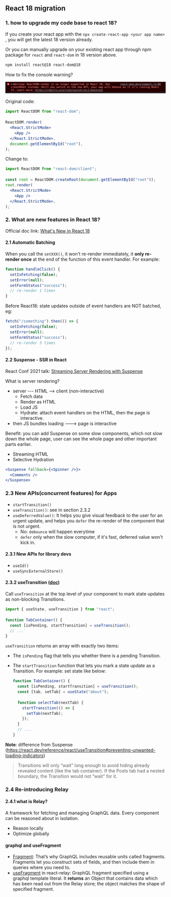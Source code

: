 ## React 18 migration

### 1. how to upgrade my code base to react 18?

If you create your react app with the `npx create-react-app <your app name>` , you will get the latest 18 version already.

Or you can manually upgrade on your existing react app through npm package for `react` and `react-dom` in 18 version above.

```bash
npm install react@18 react-dom@18
```

How to fix the console warning?

![image](../assets/react-18-01.png)

Original code:

```jsx
import ReactDOM from "react-dom";

ReactDOM.render(
  <React.StrictMode>
    <App />
  </React.StrictMode>,
  document.getElementById("root"),
);
```

Change to:

```jsx
import ReactDOM from "react-dom/client";

const root = ReactDOM.createRoot(document.getElementById("root"));
root.render(
  <React.StrictMode>
    <App />
  </React.StrictMode>,
);
```

### 2. What are new features in React 18?

Official doc link: [What's New in React 18](https://reactjs.org/blog/2022/03/29/react-v18.html#whats-new-in-react-18)

#### 2.1 Automatic Batching

When you call the `setXXX()`, it won't re-render immediately, it **only re-render once** at the end of the function of this event handler.
For example:

```js
function handleClick() {
  setIsFetching(false);
  setError(null);
  setFormStatus("success");
  // re-render 1 times
}
```

Before React18: state updates outside of event handlers are NOT batched, eg:

```js
fetch("/something").then(() => {
  setIsFetching(false);
  setError(null);
  setFormStatus("success");
  // re-render 3 times
});
```

#### 2.2 Suspense - SSR in React

React Conf 2021 talk: [Streaming Server Rendering with Suspense](https://www.youtube.com/watch?v=pj5N-Khihgc&list=PLNG_1j3cPCaZZ7etkzWA7JfdmKWT0pMsa&index=3)

What is server rendering?

- server --- HTML --> client (non-interactive)
  - Fetch data
  - Render as HTML
  - Load JS
  - Hydrate: attach event handlers on the HTML, then the page is interactive.
- then JS bundles loading ---> page is interactive

Benefit: you can add Suspense on some slow components, which not slow down the whole page, user can see the whole page and other important parts earlier.

- Streaming HTML
- Selective Hydration

```jsx
<Suspense fallback={<Spinner />}>
  <Comments />
</Suspense>
```

### 2.3 New APIs(concurrent features) for Apps

- `startTransition()`
- `useTransition()`: see in section 2.3.2
- `useDeferredValue()`: It helps you give visual feedback to the user for an urgent update, and helps you `defer` the re-render of the component that is not urgent.
  - No: `debounce` will happen everytime
  - `defer` only when the slow computer, if it's fast, deferred value won't kick in.

#### 2.3.1 New APIs for library devs

- `useId()`
- `useSyncExternalStore()`

#### 2.3.2 useTransition ([doc](https://react.dev/reference/react/useTransition))

Call `useTransition` at the top level of your component to mark state updates as non-blocking Transitions.

```js
import { useState, useTransition } from "react";

function TabContainer() {
  const [isPending, startTransition] = useTransition();
  // ...`
}
```

`useTransition` returns an array with exactly two items:

- The `isPending` flag that tells you whether there is a pending Transition.
- The `startTransition` function that lets you mark a state update as a Transition.
  For example: set state like below:

  ```js
  function TabContainer() {
    const [isPending, startTransition] = useTransition();
    const [tab, setTab] = useState("about");

    function selectTab(nextTab) {
      startTransition(() => {
        setTab(nextTab);
      });
    }
    // ...
  }
  ```

**Note**: difference from Suspense (https://react.dev/reference/react/useTransition#preventing-unwanted-loading-indicators)

> Transitions will only “wait” long enough to avoid hiding already revealed content (like the tab container). If the Posts tab had a nested <Suspense> boundary, the Transition would not “wait” for it.

### 2.4 Re-introducing Relay

#### 2.4.1 what is Relay?

A framework for fetching and managing GraphQL data. Every component can be reasoned about in isolation.

- Reason locally
- Optimize globally

#### graphql and useFragment

- [Fragment](https://graphql.org/learn/queries/#fragments): That’s why GraphQL includes reusable units called fragments. Fragments let you construct sets of fields, and then include them in queries where you need to.
- [useFragment](https://relay.dev/docs/api-reference/use-fragment/) in react-relay: GraphQL fragment specified using a graphql template literal. It **returns** an Object that contains data which has been read out from the Relay store; the object matches the shape of specified fragment.
